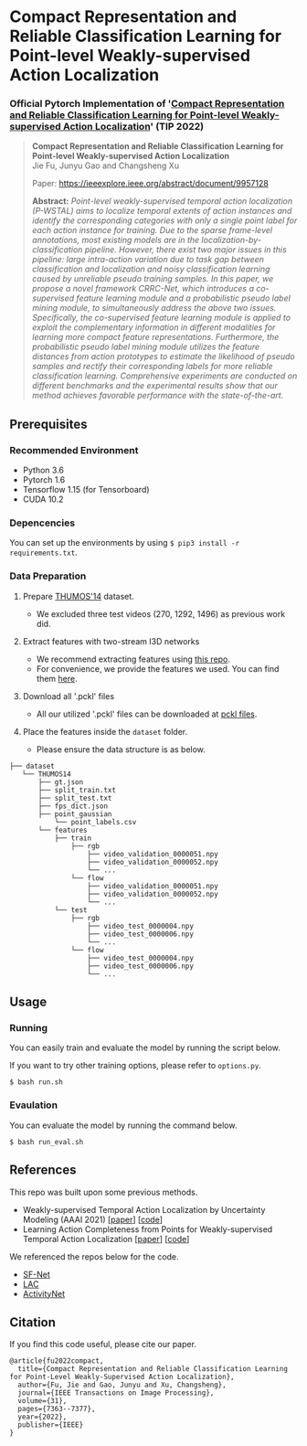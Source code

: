 # Compact Representation and Reliable Classification Learning for Point-level Weakly-supervised Action Localization
### Official Pytorch Implementation of '[Compact Representation and Reliable Classification Learning for Point-level Weakly-supervised Action Localization](https://arxiv.org/abs/2108.05029)' (TIP 2022)

> **Compact Representation and Reliable Classification Learning for Point-level Weakly-supervised Action Localization**<br>
> Jie Fu, Junyu Gao and Changsheng Xu
>
> Paper: https://ieeexplore.ieee.org/abstract/document/9957128
>
> **Abstract:** *Point-level weakly-supervised temporal action localization (P-WSTAL) aims to localize temporal extents of action instances and identify the corresponding categories with only a single point label for each action instance for training. Due to the sparse frame-level annotations, most existing models are in the localization-by-classification pipeline. However, there exist two major issues in this pipeline: large intra-action variation due to task gap between classification and localization and noisy classification learning caused by unreliable pseudo training samples. In this paper, we propose a novel framework CRRC-Net, which introduces a co-supervised feature learning module and a probabilistic pseudo label mining module, to simultaneously address the above two issues. Specifically, the co-supervised feature learning module is applied to exploit the complementary information in different modalities for learning more compact feature representations. Furthermore, the probabilistic pseudo label mining module utilizes the feature distances from action prototypes to estimate the likelihood of pseudo samples and rectify their corresponding labels for more reliable classification learning. Comprehensive experiments are conducted on different benchmarks and the experimental results show that our method achieves favorable performance with the state-of-the-art.*


## Prerequisites
### Recommended Environment
* Python 3.6
* Pytorch 1.6
* Tensorflow 1.15 (for Tensorboard)
* CUDA 10.2

### Depencencies
You can set up the environments by using `$ pip3 install -r requirements.txt`.

### Data Preparation
1. Prepare [THUMOS'14](https://www.crcv.ucf.edu/THUMOS14/) dataset.
    - We excluded three test videos (270, 1292, 1496) as previous work did.

2. Extract features with two-stream I3D networks
    - We recommend extracting features using [this repo](https://github.com/piergiaj/pytorch-i3d).
    - For convenience, we provide the features we used. You can find them [here](https://drive.google.com/file/d/1NqaDRo782bGZKo662I0rI_cvpDT67VQU/view?usp=sharing).

3. Download all '.pckl' files
    - All our utilized '.pckl' files can be downloaded at [pckl files](https://drive.google.com/drive/u/0/folders/1saiY1gDgUATO5cs69EEUtShCKD2J6mSS).

4. Place the features inside the `dataset` folder.
    - Please ensure the data structure is as below.
   
~~~~
├── dataset
   └── THUMOS14
       ├── gt.json
       ├── split_train.txt
       ├── split_test.txt
       ├── fps_dict.json
       ├── point_gaussian
           └── point_labels.csv
       └── features
           ├── train
               ├── rgb
                   ├── video_validation_0000051.npy
                   ├── video_validation_0000052.npy
                   └── ...
               └── flow
                   ├── video_validation_0000051.npy
                   ├── video_validation_0000052.npy
                   └── ...
           └── test
               ├── rgb
                   ├── video_test_0000004.npy
                   ├── video_test_0000006.npy
                   └── ...
               └── flow
                   ├── video_test_0000004.npy
                   ├── video_test_0000006.npy
                   └── ...
~~~~

## Usage

### Running
You can easily train and evaluate the model by running the script below.

If you want to try other training options, please refer to `options.py`.

~~~~
$ bash run.sh
~~~~

### Evaulation

You can evaluate the model by running the command below.

~~~~
$ bash run_eval.sh
~~~~

## References
This repo was built upon some previous methods.
* Weakly-supervised Temporal Action Localization by Uncertainty Modeling (AAAI 2021) [[paper](https://arxiv.org/abs/2006.07006)] [[code](https://github.com/Pilhyeon/WTAL-Uncertainty-Modeling)]
* Learning Action Completeness from Points for Weakly-supervised Temporal Action Localization [[paper](https://arxiv.org/abs/2108.05029)] [[code](https://github.com/Pilhyeon/Learning-Action-Completeness-from-Points)]

We referenced the repos below for the code.

* [SF-Net](https://github.com/Flowerfan/SF-Net)
* [LAC](https://github.com/Pilhyeon/Learning-Action-Completeness-from-Points)
* [ActivityNet](https://github.com/activitynet/ActivityNet)

## Citation
If you find this code useful, please cite our paper.

~~~~
@article{fu2022compact,
  title={Compact Representation and Reliable Classification Learning for Point-Level Weakly-Supervised Action Localization},
  author={Fu, Jie and Gao, Junyu and Xu, Changsheng},
  journal={IEEE Transactions on Image Processing},
  volume={31},
  pages={7363--7377},
  year={2022},
  publisher={IEEE}
}
~~~~
